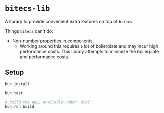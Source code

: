 # `bitecs-lib`

A library to provide convenient extra features on top of `bitecs`.

Things `bitecs` can't do:

- Non-number properties in components.
  - Working around this requires a lot of boilerplate and may incur high performance costs. This library attempts to minimize the boilerplate and performance costs.

## Setup

```bash
bun install

bun test

# build the app, available under `dist`
bun run build
```

